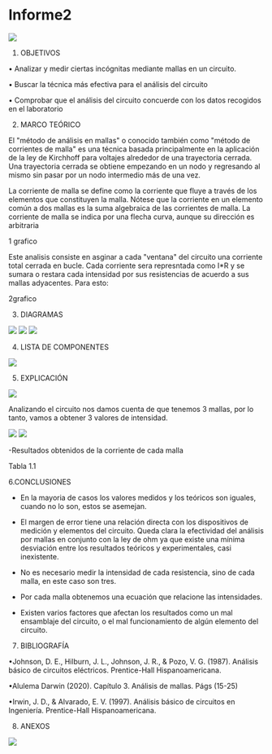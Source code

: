 # Informe2

<img src="Carpeta de imagenes/LOGO.png">

1. OBJETIVOS

• Analizar y medir ciertas incógnitas mediante mallas en un circuito.

• Buscar la técnica más efectiva para el análisis del circuito

• Comprobar que el análisis del circuito concuerde con los datos recogidos en el laboratorio

2. MARCO TEÓRICO

El "método de análisis en mallas" o conocido también como "método de corrientes de malla" es una técnica basada principalmente en la aplicación de la ley de Kirchhoff para voltajes alrededor de una trayectoria cerrada. Una trayectoria cerrada se obtiene empezando en un nodo y regresando al mismo sin pasar por un nodo intermedio más de una vez.

La corriente de malla se define como la corriente que fluye a través de los elementos que constituyen la malla. Nótese que la corriente en un elemento común a dos mallas es la suma algebraica de las corrientes de malla. La corriente de malla se indica por una flecha curva, aunque su dirección es arbitraria

1 grafico


Este analisis consiste en asginar a cada "ventana" del circuito una corriente total cerrada en bucle. Cada corriente sera represntada como I*R y se sumara o restara cada intensidad por sus resistencias de acuerdo a sus mallas adyacentes. Para esto:

2grafico



3. DIAGRAMAS
<img src="Carpeta de imagenes/diagramacircuito.jpg">
<img src="Carpeta de imagenes/diagrama1.jpg">
<img src="Carpeta de imagenes/diagramaI.jpg">


4. LISTA DE COMPONENTES

<img src="Carpeta de imagenes/materiales.jpg">

5. EXPLICACIÓN

<img src="Carpeta de imagenes/sentido.jpg">

Analizando el circuito nos damos cuenta de que tenemos 3 mallas, por lo tanto, vamos a obtener 3 valores de intensidad.

<img src="Carpeta de imagenes/ecuacion1.jpg">
<img src="Carpeta de imagenes/ecuacion2.jpg">

-Resultados obtenidos de la corriente de cada malla

Tabla 1.1


6.CONCLUSIONES

* En la mayoria de casos los valores medidos y los teóricos son iguales, cuando no lo son, estos se asemejan.

*  El margen de error tiene una relación directa con los dispositivos de medición y elementos del circuito. Queda clara la efectividad del análisis por mallas en conjunto con la ley de ohm ya que existe una mínima desviación entre los resultados teóricos y experimentales, casi inexistente.

* No es necesario medir la intensidad de cada resistencia, sino de cada malla, en este caso son tres.

* Por cada malla obtenemos una ecuación que relacione las intensidades.

* Existen varios factores que afectan los resultados como un mal ensamblaje del circuito, o el mal funcionamiento de algún elemento del circuito.

7. BIBLIOGRAFÍA

•Johnson, D. E., Hilburn, J. L., Johnson, J. R., & Pozo, V. G. (1987). Análisis básico de circuitos eléctricos. Prentice-Hall Hispanoamericana.

•Alulema Darwin (2020). Capítulo 3. Análisis de mallas. Págs (15-25)

•Irwin, J. D., & Alvarado, E. V. (1997). Análisis básico de circuitos en Ingeniería. Prentice-Hall Hispanoamericana.


8. ANEXOS

<img src="Carpeta de imagenes/ecuacion3.jpg">





